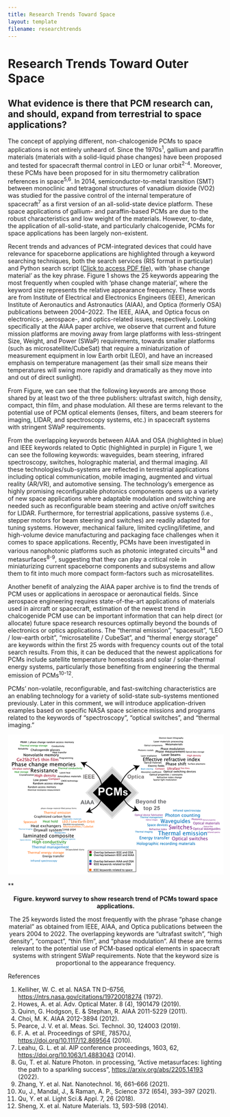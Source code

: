 ```yaml
---
title: Research Trends Toward Space
layout: template
filename: researchtrends
--- 
```


# Research Trends Toward Outer Space

## What evidence is there that PCM research can, and should, expand from terrestrial to space applications? 

The concept of applying different, non-chalcogenide PCMs to space applications is not entirely unheard of. Since the 1970s<sup>1</sup>, gallium and paraffin materials (materials with a solid-liquid phase changes) have been proposed and tested for spacecraft thermal control in LEO or lunar orbit<sup>2-4</sup>. Moreover, these PCMs have been proposed for in situ thermometry calibration references in space<sup>5,6</sup>. In 2014, semiconductor-to-metal transition (SMT) between monoclinic and tetragonal structures of vanadium dioxide (VO2) was studied for the passive control of the internal temperature of spacecraft<sup>7</sup> as a first version of an all-solid-state device platform. These space applications of gallium- and paraffin-based PCMs are due to the robust characteristics and low weight of the materials. However, to-date, the application of all-solid-state, and particularly chalcogenide, PCMs for space applications has been largely non-existent. 

Recent trends and advances of PCM-integrated devices that could have relevance for spaceborne applications are highlighted through a keyword searching techniques, both the search services (RIS format in particular) and Python search script ([Click to access PDF file](keyword_search_method.pdf)), with ‘phase change material’ as the key phrase. Figure 1 shows the 25 keywords appearing the most frequently when coupled with ‘phase change material’, where the keyword size represents the relative appearance frequency. These words are from Institute of Electrical and Electronics Engineers (IEEE), American Institute of Aeronautics and Astronautics (AIAA), and Optica (formerly OSA) publications between 2004–2022. The IEEE, AIAA, and Optica focus on electronics-, aerospace-, and optics-related issues, respectively. Looking specifically at the AIAA paper archive, we observe that current and future mission platforms are moving away from large platforms with less-stringent Size, Weight, and Power (SWaP) requirements, towards smaller platforms (such as microsatellite/CubeSat) that require a miniaturization of measurement equipment in low Earth orbit (LEO), and have an increased emphasis on temperature management (as their small size means their temperatures will swing more rapidly and dramatically as they move into and out of direct sunlight).

From Figure, we can see that the following keywords are among those shared by at least two of the three publishers: ultrafast switch, high density, compact, thin film, and phase modulation.  All these are terms relevant to the potential use of PCM optical elements (lenses, filters, and beam steerers for imaging, LIDAR, and spectroscopy systems, etc.) in spacecraft systems with stringent SWaP requirements.

From the overlapping keywords between AIAA and OSA (highlighted in blue) and IEEE keywords related to Optic (highlighted in purple) in Figure 1, we can see the following keywords: waveguides, beam steering, infrared spectroscopy, switches, holographic material, and thermal imaging. All these technologies/sub-systems are reflected in terrestrial applications including optical communication, mobile imaging, augmented and virtual reality (AR/VR), and automotive sensing. The technology’s emergence as highly promising reconfigurable photonics components opens up a variety of new space applications where adaptable modulation and switching are needed such as reconfigurable beam steering and active on/off switches for LIDAR. Furthermore, for terrestrial applications, passive systems (i.e., stepper motors for beam steering and switches) are readily adapted for tuning systems.  However, mechanical failure, limited cycling/lifetime, and high-volume device manufacturing and packaging face challenges when it comes to space applications. Recently, PCMs have been investigated in various nanophotonic platforms such as photonic integrated circuits<sup>14</sup> and metasurfaces<sup>8-9</sup>, suggesting that they can play a critical role in miniaturizing current spaceborne components and subsystems and allow them to fit into much more compact form-factors such as microsatellites.

Another benefit of analyzing the AIAA paper archive is to find the trends of PCM uses or applications in aerospace or aeronautical fields. Since aerospace engineering requires state-of-the-art applications of materials used in aircraft or spacecraft, estimation of the newest trend in chalcogenide PCM use can be important information that can help direct (or allocate) future space research resources optimally beyond the bounds of electronics or optics applications. The “thermal emission”, “spacesuit”, “LEO / low-earth orbit”, “microsatellite / CubeSat”, and “thermal energy storage” are keywords within the first 25 words with frequency counts out of the total search results. From this, it can be deduced that the newest applications for PCMs include satellite temperature homeostasis and solar / solar-thermal energy systems, particularly those benefiting from engineering the thermal emission of PCMs<sup>10-12</sup>. 

PCMs’ non-volatile, reconfigurable, and fast-switching characteristics are an enabling technology for a variety of solid-state sub-systems mentioned previously. Later in this comment, we will introduce application-driven examples based on specific NASA space science missions and programs related to the keywords of “spectroscopy”, “optical switches”, and “thermal imaging.”

![InSitu](figures/keywordsearch.png)

**<center>**Figure. keyword survey to show research trend of PCMs toward space applications.</center>**

<center>The 25 keywords listed the most frequently with the phrase “phase change material” as obtained from IEEE, AIAA, and Optica publications between the years 2004 to 2022. The overlapping keywords are “ultrafast switch”, “high density”, “compact”, “thin film”, and “phase modulation”. All these are terms relevant to the potential use of PCM-based optical elements in spacecraft systems with stringent SWaP requirements. Note that the keyword size is proportional to the appearance frequency.</center>

References
1.	Kelliher, W. C. et al. NASA TN D-6756, https://ntrs.nasa.gov/citations/19720018274 (1972). 
2.	Howes, A. et al. Adv. Optical Mater. 8 (4), 1901479 (2019).
3.	Quinn, G. Hodgson, E. & Stephan, R. AIAA 2011-5229 (2011).
4.	Choi, M. K. AIAA 2012-3894 (2012). 
5.	Pearce, J. V. et al. Meas. Sci. Technol. 30, 124003 (2019).
6.	F. A. et al. Proceedings of SPIE, 78570J, https://doi.org/10.1117/12.869564 (2010).
7.	Leahu, G. L. et al. AIP conference proceedings, 1603, 62, https://doi.org/10.1063/1.4883043 (2014).
8.	Gu, T. et al. Nature Photon. in processing, “Active metasurfaces: lighting the path to a sparkling success”, https://arxiv.org/abs/2205.14193 (2022).
9.	Zhang, Y. et al. Nat. Nanotechnol. 16, 661–666 (2021).
10.	Xu, J., Mandal, J., & Raman, A. P., Science 372 (654), 393–397 (2021).
11.	Qu, Y. et al. Light Sci.& Appl. 7, 26 (2018).
12.	Sheng, X. et al. Nature Materials. 13, 593-598 (2014).


